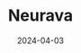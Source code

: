 ---  
layout: startup_page  
title: "Neurava"  
id: "neurava.com"  
permalink: "/neuravaneurava.com04032024/"  
website: "https://neurava.com/"  
funding_round: "Seed"  
funding_amount: "$2.26M"  
investors: "Life Science Angels, UCB, Purdue Innovates, Elevate Ventures, Rivermount Ventures, First Leaf Capital"  
about: "Neurava is a MedTech startup developing smart wearables to identify and alert for seizures, cardiorespiratory dysfunctions, and the impending risk of SUDEP (Sudden Unexpected Death in Epilepsy) in individuals with epilepsy. This diagnostic platform aims to improve the lives of millions affected by epilepsy by providing lifesaving interventions."  
markets: "MedTech, Wearables, Epilepsy"  
hq: "Indianapolis, Indiana, United States"  
founded_year: "2019"  
linkedin: "https://www.linkedin.com/company/neurava"  
twitter: ""  
instagram: ""  
facebook: ""  
crunchbase: "https://www.crunchbase.com/organization/neurava"  
pitchbook: "https://pitchbook.com/profiles/company/433990-18"  

date_display: "03-Apr-2024"  
date: "2024-04-03"

# SEO Optimization  
meta_title: "Neurava - Seed Funding ($2.26M)"  
meta_description: "Neurava, Neurava is a MedTech startup developing smart wearables to identify and alert for seizures, cardiorespiratory dysfunctions, and the impending risk of ..."  
meta_keywords: "Neurava, MedTech, Wearables, Epilepsy, Seed funding"  
canonical_url: "https://startup.projectstartups.com/neuravaneurava.com04032024/"  
---